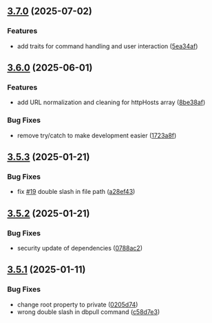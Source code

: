 ## [3.7.0](https://github.com/baumrock/RockShell/compare/v3.6.0...v3.7.0) (2025-07-02)


### Features

* add traits for command handling and user interaction ([5ea34af](https://github.com/baumrock/RockShell/commit/5ea34af513ea74243deaf61ca70fa2eecb177a78))

## [3.6.0](https://github.com/baumrock/RockShell/compare/v3.5.3...v3.6.0) (2025-06-01)


### Features

* add URL normalization and cleaning for httpHosts array ([8be38af](https://github.com/baumrock/RockShell/commit/8be38afbb91b160997962dab9f733c9d57699ffd))


### Bug Fixes

* remove try/catch to make development easier ([1723a8f](https://github.com/baumrock/RockShell/commit/1723a8fc09e91c3f9cd6cf801ed4daaa48182598))

## [3.5.3](https://github.com/baumrock/RockShell/compare/v3.5.2...v3.5.3) (2025-01-21)


### Bug Fixes

* fix [#19](https://github.com/baumrock/RockShell/issues/19) double slash in file path ([a28ef43](https://github.com/baumrock/RockShell/commit/a28ef4388386132e77d7f73a6b0a2017b53f339c))

## [3.5.2](https://github.com/baumrock/RockShell/compare/v3.5.1...v3.5.2) (2025-01-21)


### Bug Fixes

* security update of dependencies ([0788ac2](https://github.com/baumrock/RockShell/commit/0788ac271e42cded79fd3068ec492d782ab8d7ed))

## [3.5.1](https://github.com/baumrock/RockShell/compare/v3.5.0...v3.5.1) (2025-01-11)


### Bug Fixes

* change root property to private ([0205d74](https://github.com/baumrock/RockShell/commit/0205d74292271862c75bcc92fb47792ea5f3497b))
* wrong double slash in dbpull command ([c58d7e3](https://github.com/baumrock/RockShell/commit/c58d7e3113681fdd3439cfe5e7f9567223633237))

